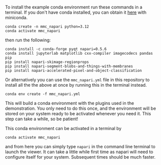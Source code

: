 To install the example conda environment run these commands in a terminal. If you don't have conda installed, you can obtain it [here](https://docs.conda.io/en/latest/miniconda.html) with miniconda.

```
conda create -n mmc_napari python=3.12
conda activate mmc_napari
```

then run the following:

```
conda install -c conda-forge pyqt napari=0.5.6
conda install jupyterlab matplotlib cxx-compiler imagecodecs pandas pip
pip install napari-skimage-regionprops
pip install napari-segment-blobs-and-things-with-membranes
pip install napari-accelerated-pixel-and-object-classification
```


Or alternatively you can use the `mmc_napari.yml` file in this repository to install all the the above at once by running this in the terminal instead.

```conda env create -f mmc_napari.yml```

This will build a conda environment with the plugins used in the demonstration. You only need to do this once, and the environment will be stored on your system ready to be activated whenever you need it. This step can take a while, so be patient!

This conda environment can be activated in a terminal by

```conda activate mmc_napari```

and from here you can simply type `napari` in the command line terminal to launch the viewer. It can take a little while first time as napari will need to configure itself for your system. Subsequent times should be much faster.
